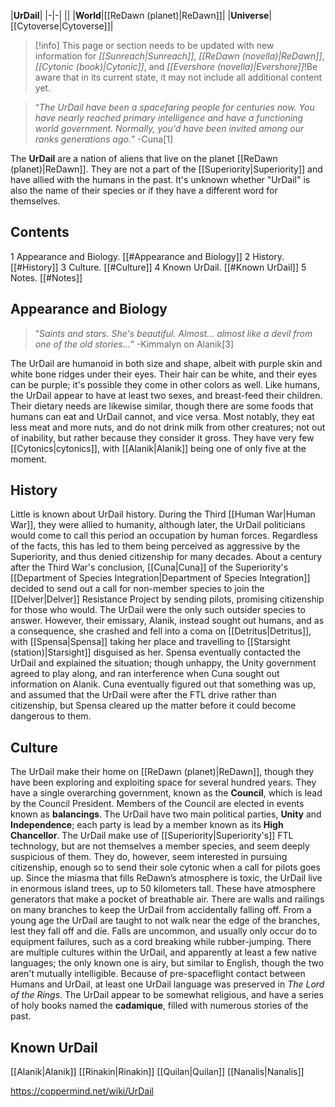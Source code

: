 |**UrDail**|
|-|-|
||
|**World**|[[ReDawn (planet)\|ReDawn]]|
|**Universe**|[[Cytoverse\|Cytoverse]]|

> [!info] This page or section needs to be updated with new information for *[[Sunreach\|Sunreach]]*, *[[ReDawn (novella)\|ReDawn]]*, *[[Cytonic (book)\|Cytonic]]*, and *[[Evershore (novella)\|Evershore]]*!Be aware that in its current state, it may not include all additional content yet.

>“*The UrDail have been a spacefaring people for centuries now. You have nearly reached primary intelligence and have a functioning world government. Normally, you'd have been invited among our ranks generations ago.*”
\-Cuna[1]


The **UrDail** are a nation of aliens that live on the planet [[ReDawn (planet)\|ReDawn]]. They are not a part of the [[Superiority\|Superiority]] and have allied with the humans in the past. It's unknown whether "UrDail" is also the name of their species or if they have a different word for themselves.

## Contents

1 Appearance and Biology. [[#Appearance and Biology]] 
2 History. [[#History]] 
3 Culture. [[#Culture]] 
4 Known UrDail. [[#Known UrDail]] 
5 Notes. [[#Notes]] 


## Appearance and Biology
>“*Saints and stars. She's beautiful. Almost… almost like a devil from one of the old stories…*”
\-Kimmalyn on Alanik[3]


The UrDail are humanoid in both size and shape, albeit with purple skin and white bone ridges under their eyes. Their hair can be white, and their eyes can be purple; it's possible they come in other colors as well. Like humans, the UrDail appear to have at least two sexes, and breast-feed their children. Their dietary needs are likewise similar, though there are some foods that humans can eat and UrDail cannot, and vice versa. Most notably, they eat less meat and more nuts, and do not drink milk from other creatures; not out of inability, but rather because they consider it gross.
They have very few [[Cytonics\|cytonics]], with [[Alanik\|Alanik]] being one of only five at the moment.

## History
Little is known about UrDail history. During the Third [[Human War\|Human War]], they were allied to humanity, although later, the UrDail politicians would come to call this period an occupation by human forces. Regardless of the facts, this has led to them being perceived as aggressive by the Superiority, and thus denied citizenship for many decades.
About a century after the Third War's conclusion, [[Cuna\|Cuna]] of the Superiority's [[Department of Species Integration\|Department of Species Integration]] decided to send out a call for non-member species to join the [[Delver\|Delver]] Resistance Project by sending pilots, promising citizenship for those who would. The UrDail were the only such outsider species to answer. However, their emissary, Alanik, instead sought out humans, and as a consequence, she crashed and fell into a coma on [[Detritus\|Detritus]], with [[Spensa\|Spensa]] taking her place and travelling to [[Starsight (station)\|Starsight]] disguised as her.
Spensa eventually contacted the UrDail and explained the situation; though unhappy, the Unity government agreed to play along, and ran interference when Cuna sought out information on Alanik. Cuna eventually figured out that something was up, and assumed that the UrDail were after the FTL drive rather than citizenship, but Spensa cleared up the matter before it could become dangerous to them.

## Culture
The UrDail make their home on [[ReDawn (planet)\|ReDawn]], though they have been exploring and exploiting space for several hundred years. They have a single overarching government, known as the **Council**, which is lead by the Council President. Members of the Council are elected in events known as **balancings**. The UrDail have two main political parties, **Unity** and **Independence**; each party is lead by a member known as its **High Chancellor**. The UrDail make use of [[Superiority\|Superiority's]] FTL technology, but are not themselves a member species, and seem deeply suspicious of them. They do, however, seem interested in pursuing citizenship, enough so to send their sole cytonic when a call for pilots goes up.
Since the miasma that fills ReDawn’s atmosphere is toxic, the UrDail live in enormous island trees, up to 50 kilometers tall. These have atmosphere generators that make a pocket of breathable air. There are walls and railings on many branches to keep the UrDail from accidentally falling off. From a young age the UrDail are taught to not walk near the edge of the branches, lest they fall off and die. Falls are uncommon, and usually only occur do to equipment failures, such as a cord breaking while rubber-jumping.
There are multiple cultures within the UrDail, and apparently at least a few native languages; the only known one is airy, but similar to English, though the two aren't mutually intelligible. Because of pre-spaceflight contact between Humans and UrDail, at least one UrDail language was preserved in *The Lord of the Rings*. The UrDail appear to be somewhat religious, and have a series of holy books named the **cadamique**, filled with numerous stories of the past.

## Known UrDail
[[Alanik\|Alanik]]
[[Rinakin\|Rinakin]]
[[Quilan\|Quilan]]
[[Nanalis\|Nanalis]]


https://coppermind.net/wiki/UrDail